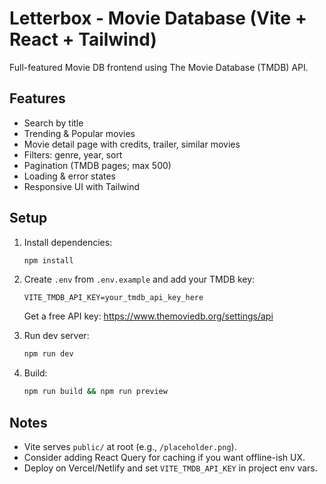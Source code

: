 # Letterbox - Movie Database (Vite + React + Tailwind)

Full-featured Movie DB frontend using The Movie Database (TMDB) API.

## Features
- Search by title
- Trending & Popular movies
- Movie detail page with credits, trailer, similar movies
- Filters: genre, year, sort
- Pagination (TMDB pages; max 500)
- Loading & error states
- Responsive UI with Tailwind

## Setup
1. Install dependencies:
   ```bash
   npm install
   ```
2. Create `.env` from `.env.example` and add your TMDB key:
   ```
   VITE_TMDB_API_KEY=your_tmdb_api_key_here
   ```
   Get a free API key: https://www.themoviedb.org/settings/api

3. Run dev server:
   ```bash
   npm run dev
   ```

4. Build:
   ```bash
   npm run build && npm run preview
   ```

## Notes
- Vite serves `public/` at root (e.g., `/placeholder.png`).
- Consider adding React Query for caching if you want offline-ish UX.
- Deploy on Vercel/Netlify and set `VITE_TMDB_API_KEY` in project env vars.
